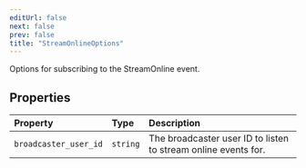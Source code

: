 ```yaml
---
editUrl: false
next: false
prev: false
title: "StreamOnlineOptions"
---
```


Options for subscribing to the StreamOnline event.

## Properties

| Property | Type | Description |
| :------ | :------ | :------ |
| `broadcaster_user_id` | `string` | The broadcaster user ID to listen to stream online events for. |

